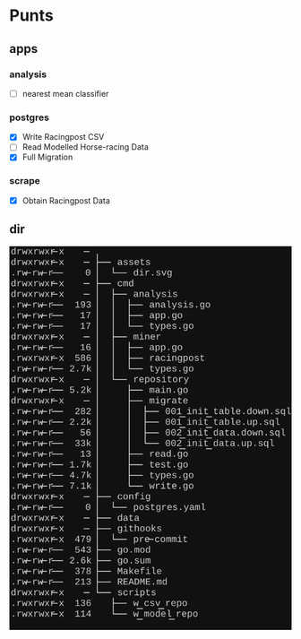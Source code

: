 # Punts

## apps

### analysis

- [ ] nearest mean classifier

### postgres

- [x] Write Racingpost CSV
- [ ] Read Modelled Horse-racing Data
- [x] Full Migration

### scrape

- [x] Obtain Racingpost Data

## dir

![dir](/assets/dir.svg)
